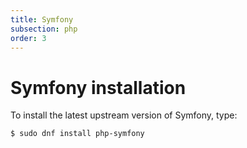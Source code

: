 ```yaml
---
title: Symfony
subsection: php
order: 3
---
```


# Symfony installation

To install the latest upstream version of Symfony, type:

```
$ sudo dnf install php-symfony
```

